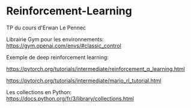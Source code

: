 # Reinforcement-Learning
TP du cours d'Erwan Le Pennec

Librairie Gym pour les environnements:  
https://gym.openai.com/envs/#classic_control

Exemple de deep reinforcement learning:  

https://pytorch.org/tutorials/intermediate/reinforcement_q_learning.html

https://pytorch.org/tutorials/intermediate/mario_rl_tutorial.html

Les collections en Python:  
https://docs.python.org/fr/3/library/collections.html
